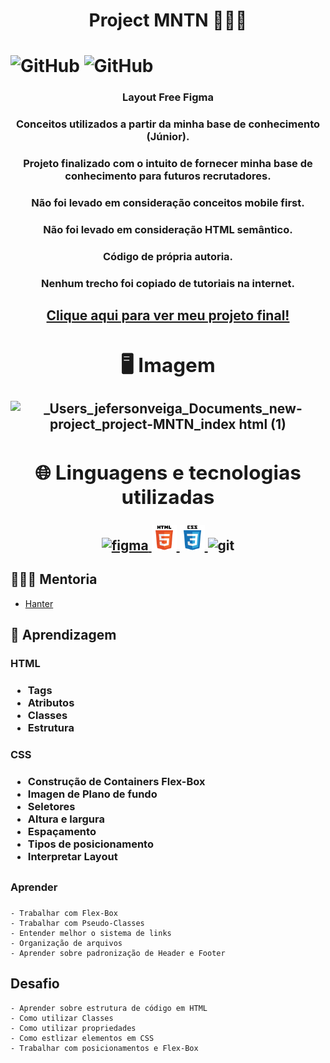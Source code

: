 <h1 align="center">Project MNTN&nbsp🧗🏽‍♂️<h1/>

  <img alt="GitHub" src="https://img.shields.io/badge/license-MIT-green">
  <img alt="GitHub" src="https://img.shields.io/badge/jveiiga-project%20MNTN-yellow">
 
<h3 align="center">Layout Free Figma<h3/> 
<h3 align="center">Conceitos utilizados a partir da minha base de conhecimento (Júnior).<h3/>
<h3 align="center">Projeto finalizado com o intuito de fornecer minha base de conhecimento para futuros recrutadores.<h3/>
<h3 align="center">Não foi levado em consideração conceitos mobile first.<h3/>
<h3 align="center">Não foi levado em consideração HTML semântico.<h3/>
<h3 align="center">Código de própria autoria.<h3/>
<h3 align="center">Nenhum trecho foi copiado de tutoriais na internet.<h3/>

<h2 align="center"><a href="https://jveiiga.github.io/project-MNTN/" alt="MNTN" target="_blank">Clique aqui para ver meu projeto final!<a/><h2> 
  
## 🖥  Imagem
 
![_Users_jefersonveiga_Documents_new-project_project-MNTN_index html (1)](https://user-images.githubusercontent.com/57195630/126806012-36faf257-c109-4bf8-bcb6-ecff09444c68.png)

## 🌐 Linguagens e tecnologias utilizadas
<a href="https://www.figma.com/file/4cCIOASLzUQWUBP7jsVrN7/MNTN---Landing-Page-(Community)?node-id=0%3A1"> <img src="https://www.vectorlogo.zone/logos/figma/figma-icon.svg" alt="figma" width="40" height="40" target="_blank"/> </a>
<a href="https://github.com/jveiiga/project-MNTN/blob/main/index.html"> <img src="https://raw.githubusercontent.com/devicons/devicon/master/icons/html5/html5-original-wordmark.svg"  alt="html5" width="40" height="40" target="_blank"/> <a/> 
<a href="https://github.com/jveiiga/project-MNTN/blob/main/style-section-one.css"> <img src="https://raw.githubusercontent.com/devicons/devicon/master/icons/css3/css3-original-wordmark.svg" alt="css3" width="40" height="40" target="_blank"/> </a> 
<img src="https://www.vectorlogo.zone/logos/git-scm/git-scm-icon.svg" alt="git" width="40" height="40"/> 

## 👨🏻‍🏫 Mentoria

- <a href="https://github.com/hanters">Hanter<a/>
  
## 🌱 Aprendizagem
  
<h3>HTML<h3/>
  
  - Tags
  - Atributos 
  - Classes
  - Estrutura 
  
<h3>CSS<h3/>

   - Construção de Containers Flex-Box
   - Imagen de Plano de fundo  
   - Seletores
   - Altura e largura 
   - Espaçamento
   - Tipos de posicionamento 
   - Interpretar Layout
  
 ## <h3>Aprender<h3/>
    - Trabalhar com Flex-Box
    - Trabalhar com Pseudo-Classes
    - Entender melhor o sistema de links
    - Organização de arquivos
    - Aprender sobre padronização de Header e Footer
    
 ## Desafio
    - Aprender sobre estrutura de código em HTML
    - Como utilizar Classes 
    - Como utilizar propriedades 
    - Como estlizar elementos em CSS
    - Trabalhar com posicionamentos e Flex-Box


 
